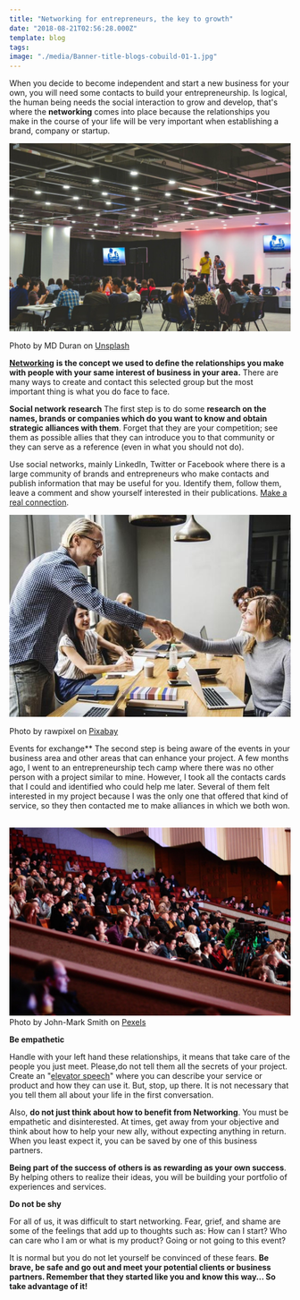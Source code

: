 ```yaml
---
title: "Networking for entrepreneurs, the key to growth"
date: "2018-08-21T02:56:28.000Z"
template: blog
tags:
image: "./media/Banner-title-blogs-cobuild-01-1.jpg"
---
```


When you decide to become independent and start a new business for your own, you will need some contacts to build your entrepreneurship. Is logical, the human being needs the social interaction to grow and develop, that's where the **networking** comes into place because the relationships you make in the course of your life will be very important when establishing a brand, company or startup.

![](./media/image2-1.jpg)

<credits>Photo by MD Duran on [Unsplash](https://unsplash.com/)<credits>

[**Networking**](https://www.entrepreneur.com/encyclopedia/networking) **is the concept we used to define the relationships you make with people with your same interest of business in your area.** There are many ways to create and contact this selected group but the most important thing is what you do face to face.

**Social network research** The first step is to do some **research on the names, brands or companies which do you want to know and obtain strategic alliances with them**. Forget that they are your competition; see them as possible allies that they can introduce you to that community or they can serve as a reference (even in what you should not do). 

Use social networks, mainly LinkedIn, Twitter or Facebook where there is a large community of brands and entrepreneurs who make contacts and publish information that may be useful for you. Identify them, follow them, leave a comment and show yourself interested in their publications. [Make a real connection](https://www.forbes.com/sites/susanrittscher/2012/05/31/six-keys-to-successful-networking-for-entrepreneurs/#37def232580b).  

![](./media/image1-1.jpg)

<credits>Photo by rawpixel on [Pixabay](https://pixabay.com/)<credits>

Events for exchange** The second step is being aware of the events in your business area and other areas that can enhance your project. A few months ago, I went to an entrepreneurship tech camp where there was no other person with a project similar to mine. However, I took all the contacts cards that I could and identified who could help me later. Several of them felt interested in my project because I was the only one that offered that kind of service, so they then contacted me to make alliances in which we both won.  

![](./media/image3-1.jpg)
<credits>Photo by John-Mark Smith on [Pexels](https://www.pexels.com/)<credits>

**Be empathetic** 

Handle with your left hand these relationships, it means that take care of the people you just meet. Please,do not tell them all the secrets of your project. Create an "[elevator speech](https://www.entrepreneur.com/slideshow/300359)" where you can describe your service or product and how they can use it. But, stop, up there. It is not necessary that you tell them all about your life in the first conversation.

Also, **do not just think about how to benefit from Networking**. You must be empathetic and disinterested. At times, get away from your objective and think about how to help your new ally, without expecting anything in return. When you least expect it, you can be saved by one of this business partners. 

**Being part of the success of others is as rewarding as your own success**. By helping others to realize their ideas, you will be building your portfolio of experiences and services. 

**Do not be shy** 

For all of us, it was difficult to start networking. Fear, grief, and shame are some of the feelings that add up to thoughts 
such as: How can I start? Who can care who I am or what is my product? Going or not going to this event?   

It is normal but you do not let yourself be convinced of these fears. **Be brave, be safe and go out and meet your potential clients or business partners. Remember that they started like you and know this way... So take advantage of it!**